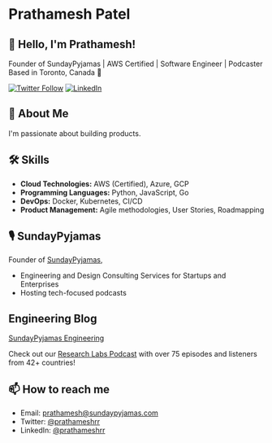 # Prathamesh Patel

## 👋 Hello, I'm Prathamesh!

Founder of SundayPyjamas | AWS Certified | Software Engineer | Podcaster
Based in Toronto, Canada 🍁

[![Twitter Follow](https://img.shields.io/twitter/follow/prathameshrr?style=social)](https://twitter.com/prathameshrr)
[![LinkedIn](https://img.shields.io/badge/-LinkedIn-blue?style=flat-square&logo=Linkedin&logoColor=white&link=https://www.linkedin.com/in/prathameshrr/)](https://www.linkedin.com/in/prathameshrr/)

## 🚀 About Me

I'm passionate about building products.

## 🛠 Skills

- **Cloud Technologies:** AWS (Certified), Azure, GCP
- **Programming Languages:** Python, JavaScript, Go
- **DevOps:** Docker, Kubernetes, CI/CD
- **Product Management:** Agile methodologies, User Stories, Roadmapping


## 🎙 SundayPyjamas

Founder of [SundayPyjamas](https://www.sundaypyjamas.com/),
- Engineering and Design Consulting Services for Startups and Enterprises
- Hosting tech-focused podcasts

## Engineering Blog

[SundayPyjamas Engineering](https://engineering.sundaypyjamas.com/)

Check out our [Research Labs Podcast](https://perspective.sundaypyjamas.com/podcast) with over 75 episodes and listeners from 42+ countries!


## 📫 How to reach me

- Email: prathamesh@sundaypyjamas.com
- Twitter: [@prathameshrr](https://twitter.com/prathameshrr)
- LinkedIn: [@prathameshrr](https://www.linkedin.com/in/prathameshrr/)

